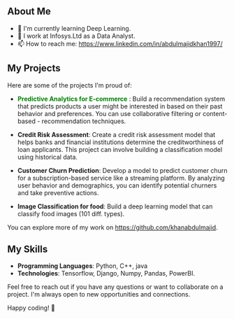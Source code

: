 ## About Me

- 🌱 I'm currently learning Deep Learning.
- 💼 I work at Infosys.Ltd as a Data Analyst.
- 📫 How to reach me: https://www.linkedin.com/in/abdulmajidkhan1997/

## My Projects

Here are some of the projects I'm proud of:

- <span style="color: green"> **Predictive Analytics for E-commerce** </span>: Build a recommendation system that predicts products a user might be interested in based on their past behavior and preferences. You can use collaborative filtering or content-based - recommendation techniques.

- **Credit Risk Assessment**: Create a credit risk assessment model that helps banks and financial institutions determine the creditworthiness of loan applicants. This project can involve building a classification model using historical data.

- **Customer Churn Prediction**: Develop a model to predict customer churn for a subscription-based service like a streaming platform. By analyzing user behavior and demographics, you can identify potential churners and take preventive actions.

- **Image Classification for food**: Build a deep learning model that can classify food images (101 diff. types).

You can explore more of my work on https://github.com/khanabdulmajid.

## My Skills

- **Programming Languages**: Python, C++, java
- **Technologies**: Tensorflow, Django, Numpy, Pandas, PowerBI.

Feel free to reach out if you have any questions or want to collaborate on a project. I'm always open to new opportunities and connections.

Happy coding! 🚀
